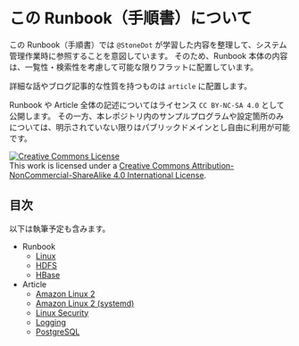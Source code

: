 # この Runbook（手順書）について
この Runbook（手順書）では `@StoneDot` が学習した内容を整理して、システム管理作業時に参照することを意図しています。
そのため、Runbook 本体の内容は、一覧性・検索性を考慮して可能な限りフラットに配置しています。

詳細な話やブログ記事的な性質を持つものは `article` に配置します。

Runbook や Article 全体の記述についてはライセンス `CC BY-NC-SA 4.0` として公開します。
その一方、本レポジトリ内のサンプルプログラムや設定箇所のみについては、明示されていない限りはパブリックドメインとし自由に利用が可能です。

<a rel="license" href="http://creativecommons.org/licenses/by-nc-sa/4.0/">
<img alt="Creative Commons License" style="border-width:0" src="https://i.creativecommons.org/l/by-nc-sa/4.0/88x31.png" />
</a>
<br />
This work is licensed under a
<a rel="license" href="http://creativecommons.org/licenses/by-nc-sa/4.0/">
Creative Commons Attribution-NonCommercial-ShareAlike 4.0 International License</a>.


## 目次
以下は執筆予定も含みます。

- Runbook
  - [Linux](Linux.md)
  - [HDFS](HDFS.md)
  - [HBase](HBase.md)
- Article
  - [Amazon Linux 2](article/AmazonLinux2.md)
  - [Amazon Linux 2 (systemd)](article/AL2-Systemd.md)
  - [Linux Security](article/LinuxSecurity.md)
  - [Logging](article/Logging.md)
  - [PostgreSQL](article/PostgreSQL.md)
